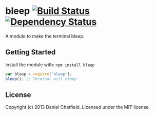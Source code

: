 # bleep [![Build Status](https://secure.travis-ci.org/danielchatfield/node-bleep.png?branch=master)](http://travis-ci.org/danielchatfield/bleep) [![Dependency Status](https://david-dm.org/danielchatfield/node-bleep.png)](https://david-dm.org/danielchatfield/node-bleep)

A module to make the terminal bleep.

## Getting Started
Install the module with: `npm install bleep`

```javascript
var bleep = require('bleep');
bleep(); // Terminal will bleep
```

## License
Copyright (c) 2013 Daniel Chatfield. Licensed under the MIT license.
